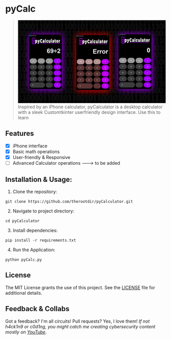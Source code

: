# **pyCalc**

> ![preview](https://github.com/therootdir/pyCalculator/blob/master/preview.PNG)
> Inspired by an iPhone calculator, pyCalculator is a desktop calculator with a sleek Customtkinter userfriendly design interface. Use this to learn

## Features
- [x] iPhone interface
- [x] Basic math operations
- [x] User-friendly & Responsive
- [ ] Advanced Calculator operations ---> to be added

## Installation & Usage:
1. Clone the repository:
```
git clone https://github.com/therootdir/pyCalculator.git

```

2. Navigate to project directory:
```
cd pyCalculator

```

3. Install dependencies:
```
pip install -r requirements.txt

```

4. Run the Application:
```
python pyCalc.py

```

## License
The MIT License grants the use of this project. See the [LICENSE](https://github.com/douglascybersec/pyCalculator/blob/master/LICENSE) file for additional details.

## Feedback & Collabs
Got a feedback? I'm all circuits! Pull requests? Yes, I love them! _If not h4ck1n9 or c0d1ng, you might catch me creating cybersecurity content mostly on [YouTube](https://www.youtube.com/@douglascybersec)._
